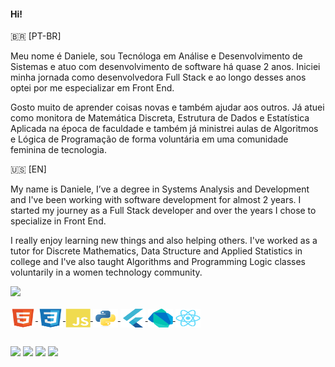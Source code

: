 #### Hi! </br>

🇧🇷 [PT-BR]

Meu nome é Daniele, sou Tecnóloga em Análise e Desenvolvimento de Sistemas e atuo com desenvolvimento de software há quase 2 anos. Iniciei minha jornada como desenvolvedora Full Stack e ao longo desses anos optei por me especializar em Front End.

Gosto muito de aprender coisas novas e também ajudar aos outros. Já atuei como monitora de Matemática Discreta, Estrutura de Dados e Estatística Aplicada na época de faculdade e também já ministrei aulas de Algoritmos e Lógica de Programação de forma voluntária em uma comunidade feminina de tecnologia.

🇺🇸 [EN]

My name is Daniele, I’ve a degree in Systems Analysis and Development and I've been working with software development for almost 2 years. I started my journey as a Full Stack developer and over the years I chose to specialize in Front End.

I really enjoy learning new things and also helping others. I've worked as a tutor for Discrete Mathematics, Data Structure and Applied Statistics in college and I've also taught Algorithms and Programming Logic classes voluntarily in a women technology community.


<div>
  <a href="https://github.com/danipishinin">
  <div style="display: inline_block">
  <img height="180em" src="https://github-readme-stats.vercel.app/api/top-langs/?username=danipishinin&layout=compact&langs_count=7&theme=tokyonight"/>
    </div>
</div>
<div style="display: inline_block"><br>
  <img align="center" alt="Icon-HTML" height="30" width="40" src="https://raw.githubusercontent.com/devicons/devicon/master/icons/html5/html5-original.svg">
  <img align="center" alt="Icon-CSS" height="30" width="40" src="https://raw.githubusercontent.com/devicons/devicon/master/icons/css3/css3-original.svg">
  <img align="center" alt="Icon-Js" height="30" width="40" src="https://raw.githubusercontent.com/devicons/devicon/master/icons/javascript/javascript-plain.svg">
  <img align="center" alt="Icon-python" height="30" width="40" src="https://raw.githubusercontent.com/devicons/devicon/master/icons/python/python-original.svg">
  <img align="center" alt="Icon-Flutter" height="30" width="40" src="https://raw.githubusercontent.com/devicons/devicon/master/icons/flutter/flutter-original.svg">
  <img align="center" alt="Icon-Dart" height="30" width="40" src="https://raw.githubusercontent.com/devicons/devicon/master/icons/dart/dart-original.svg">
  <img align="center" alt="Icon-Dart" height="30" width="40" src="https://raw.githubusercontent.com/devicons/devicon/master/icons/react/react-original.svg">
</div>
  
  ##
 
<div> 

  <a href="https://www.linkedin.com/in/danipishinin" target="_blank"><img src="https://img.shields.io/badge/-LinkedIn-%230077B5?style=for-the-badge&logo=linkedin&logoColor=white" target="_blank"></a> 
    <a href="https://www.instagram.com/danipishinin" target="_blank"><img src="https://img.shields.io/badge/Instagram-E4405F?style=for-the-badge&logo=instagram&logoColor=white"
 target="_blank"></a>
  <a href="https://www.twitter.com/danipishinin" target="_blank"><img src="https://img.shields.io/badge/-twitter-%230077B5?style=for-the-badge&logo=twitter&logoColor=white" target="_blank"></a> 
   <a href="https://www.tiktok.com/@danipishinin" target="_blank"><img src="https://img.shields.io/badge/-tiktok-000000?style=for-the-badge&logo=tiktok&logoColor=white" target="_blank"></a> 

